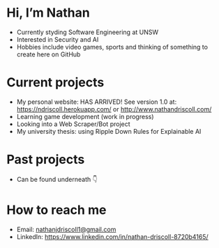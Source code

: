# Hi, I’m Nathan
- Currently styding Software Engineering at UNSW
- Interested in Security and AI
- Hobbies include video games, sports and thinking of something to create here on GitHub
# Current projects
- My personal website: HAS ARRIVED! See version 1.0 at: https://ndriscoll.herokuapp.com/ or http://www.nathandriscoll.com/
- Learning game development (work in progress)
- Looking into a Web Scraper/Bot project
- My university thesis: using Ripple Down Rules for Explainable AI
# Past projects
- Can be found underneath 👇
# How to reach me
- Email: nathanjdriscoll1@gmail.com
- LinkedIn: https://www.linkedin.com/in/nathan-driscoll-8720b4165/
<!---
nathand99/nathand99 is a ✨ special ✨ repository because its `README.md` (this file) appears on your GitHub profile.
You can click the Preview link to take a look at your changes.
- 
- Nothing to see here
- # 👀 I’m interested in Security and AI
- 💞️ I’m looking to collaborate on ...
- 📫 How to reach me ...
--->
